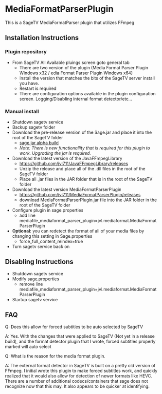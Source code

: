 # MediaFormatParserPlugin
This is a SageTV MediaFormatParser plugin that utilizes FFmpeg

## Installation Instructions

### Plugin repository ###

- From SageTV All Available pluings screen goto general tab
  - There are two version of the plugin (Media Format Parser Plugin Windows x32 / edia Format Parser Plugin Windows x64)
  - Install the version that matches the bits of the SageTV server install you have.
  - Restart is required
  - There are configuration options available in the plugin configuration screen.  Logging/Disabling internal format detector/etc...

### Manual install ###

- Shutdown sagetv service
- Backup sagetv folder
- Download the pre-release version of the Sage.jar and place it into the root of the SageTV folder
  - [sage.jar alpha build](https://github.com/jvl711/MediaFormatParserPlugin/releases/download/v.0.1-alpha/Sage.jar)
  - *Note: There is new functionallity that is required for this plugin to work.  Upgrading the jar is required.*
- Download the latest version of the JavaFFmpegLibrary
  - https://github.com/jvl711/JavaFFmpegLibrary/releases
  - Unzip the release and place all of the .dll files in the root of the SageTV folder
  - Place all .jar files in the JAR folder that is in the root of the SageTV folder
- Download the latest version MediaFormatParserPlugin
  - https://github.com/jvl711/MediaFormatParserPlugin/releases
  - download MediaFormatParserPlugin.jar file into the JAR folder in the root of the SageTV folder
- Configure plugin in sage.properties
  - add line mediafile_mediaformat_parser_plugin=jvl.mediaformat.MediaFormatParserPlugin
- **Optional:** you can redetect the format of all of your media files by changing this setting in Sage.properties
  - force_full_content_reindex=true
- Turn sagetv service back on
  
## Disabling Instructions
- Shutdown sagetv service
- Modify sage.properties
  - remove line mediafile_mediaformat_parser_plugin=jvl.mediaformat.MediaFormatParserPlugin
- Startup sagetv service
  
## FAQ
Q: Does this allow for forced subtitles to be auto selected by SageTV

A: Yes. With the changes that were applied to SageTV (Not yet in a release build), and the format detector plugin that I wrote, forced subtitles properly marked will auto select

Q: What is the reason for the media format plugin.

A: The external format detector in SageTV is built on a pretty old version of FFmpeg. I initial wrote this plugin to make forced subtitles work, and quickly realized that it would also allow for detection of newer formats like HEVC. There are a number of additional codecs/containers that sage does not recognize now that this may. It also appears to be quicker at identifying.
